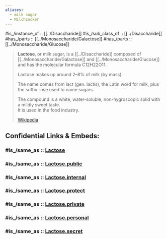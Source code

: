 ```yaml
---
aliases:
  - milk sugar
  - Milchzucker
---
```


#is_/instance_of :: [[../Disaccharide]] 
#is_/sub_class_of :: [[../Disaccharide]] 
#has_/parts :: [[../Monosaccharide/Galactose]] 
#has_/parts :: [[../Monosaccharide/Glucose]]  

> **Lactose**, or milk sugar, is a [[../Disaccharide]] composed of [[../Monosaccharide/Galactose]] and [[../Monosaccharide/Glucose]] 
> and has the molecular formula C12H22O11. 
> 
> Lactose makes up around 2–8% of milk (by mass). 
> 
> The name comes from lact (gen. lactis), the Latin word for milk, plus the suffix -ose used to name sugars.  
> 
> The compound is a white, water-soluble, non-hygroscopic solid with a mildly sweet taste.  
> It is used in the food industry.
>
> [Wikipedia](https://en.wikipedia.org/wiki/Lactose)


## Confidential Links & Embeds: 

### #is_/same_as :: [Lactose](/_Standards/bio/Metabolism/Nutrition/Carbohydrate/Disaccharide/Lactose.md) 

### #is_/same_as :: [Lactose.public](/_public/bio/Metabolism/Nutrition/Carbohydrate/Disaccharide/Lactose.public.md) 

### #is_/same_as :: [Lactose.internal](/_internal/bio/Metabolism/Nutrition/Carbohydrate/Disaccharide/Lactose.internal.md) 

### #is_/same_as :: [Lactose.protect](/_protect/bio/Metabolism/Nutrition/Carbohydrate/Disaccharide/Lactose.protect.md) 

### #is_/same_as :: [Lactose.private](/_private/bio/Metabolism/Nutrition/Carbohydrate/Disaccharide/Lactose.private.md) 

### #is_/same_as :: [Lactose.personal](/_personal/bio/Metabolism/Nutrition/Carbohydrate/Disaccharide/Lactose.personal.md) 

### #is_/same_as :: [Lactose.secret](/_secret/bio/Metabolism/Nutrition/Carbohydrate/Disaccharide/Lactose.secret.md)

